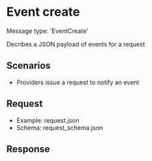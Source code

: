 # Event create

Message type: 'EventCreate'

Decribes a JSON payload of events for a request

## Scenarios

- Providers issue a request to notify an event

## Request

- Example: request.json
- Schema: request_schema.json

## Response
